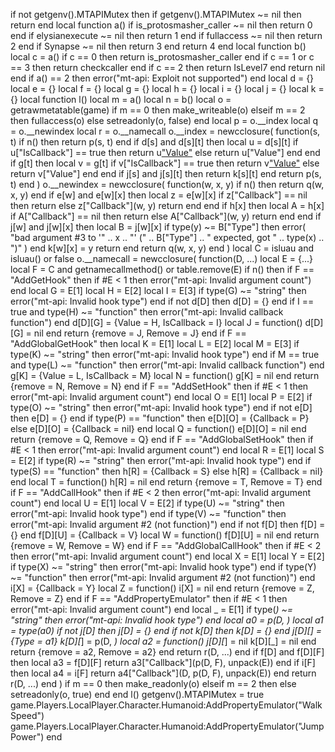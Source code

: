 if not getgenv().MTAPIMutex then
           if getgenv().MTAPIMutex ~= nil then
               return
           end
           local function a()
               if is_protosmasher_caller ~= nil then
                   return 0
               end
               if elysianexecute ~= nil then
                   return 1
               end
               if fullaccess ~= nil then
                   return 2
               end
               if Synapse ~= nil then
                   return 3
               end
               return 4
           end
           local function b()
               local c = a()
               if c == 0 then
                   return is_protosmasher_caller
               end
               if c == 1 or c == 3 then
                   return checkcaller
               end
               if c == 2 then
                   return IsLevel7
               end
               return nil
           end
           if a() == 2 then
               error("mt-api: Exploit not supported")
           end
           local d = {}
           local e = {}
           local f = {}
           local g = {}
           local h = {}
           local i = {}
           local j = {}
           local k = {}
           local function l()
               local m = a()
               local n = b()
               local o = getrawmetatable(game)
               if m == 0 then
                   make_writeable(o)
               elseif m == 2 then
                   fullaccess(o)
               else
                   setreadonly(o, false)
               end
               local p = o.__index
               local q = o.__newindex
               local r = o.__namecall
               o.__index =
                   newcclosure(
                   function(s, t)
                       if n() then
                           return p(s, t)
                       end
                       if d[s] and d[s][t] then
                           local u = d[s][t]
                           if u["IsCallback"] == true then
                               return u["Value"](s)
                           else
                               return u["Value"]
                           end
                       end
                       if g[t] then
                           local v = g[t]
                           if v["IsCallback"] == true then
                               return v["Value"](s)
                           else
                               return v["Value"]
                           end
                       end
                       if j[s] and j[s][t] then
                           return k[s][t]
                       end
                       return p(s, t)
                   end
               )
               o.__newindex =
                   newcclosure(
                   function(w, x, y)
                       if n() then
                           return q(w, x, y)
                       end
                       if e[w] and e[w][x] then
                           local z = e[w][x]
                           if z["Callback"] == nil then
                               return
                           else
                               z["Callback"](w, y)
                               return
                           end
                       end
                       if h[x] then
                           local A = h[x]
                           if A["Callback"] == nil then
                               return
                           else
                               A["Callback"](w, y)
                               return
                           end
                       end
                       if j[w] and j[w][x] then
                           local B = j[w][x]
                           if type(y) ~= B["Type"] then
                               error(
                                   "bad argument #3 to '" ..
                                       x .. "' (" .. B["Type"] .. " expected, got " .. type(x) .. ")"
                               )
                           end
                           k[w][x] = y
                           return
                       end
                       return q(w, x, y)
                   end
               )
               local C = isluau and isluau() or false
               o.__namecall =
                   newcclosure(
                   function(D, ...)
                       local E = {...}
                       local F = C and getnamecallmethod() or table.remove(E)
                       if n() then
                           if F == "AddGetHook" then
                               if #E < 1 then
                                   error("mt-api: Invalid argument count")
                               end
                               local G = E[1]
                               local H = E[2]
                               local I = E[3]
                               if type(G) ~= "string" then
                                   error("mt-api: Invalid hook type")
                               end
                               if not d[D] then
                                   d[D] = {}
                               end
                               if I == true and type(H) ~= "function" then
                                   error("mt-api: Invalid callback function")
                               end
                               d[D][G] = {Value = H, IsCallback = I}
                               local J = function()
                                   d[D][G] = nil
                               end
                               return {remove = J, Remove = J}
                           end
                           if F == "AddGlobalGetHook" then
                               local K = E[1]
                               local L = E[2]
                               local M = E[3]
                               if type(K) ~= "string" then
                                   error("mt-api: Invalid hook type")
                               end
                               if M == true and type(L) ~= "function" then
                                   error("mt-api: Invalid callback function")
                               end
                               g[K] = {Value = L, IsCallback = M}
                               local N = function()
                                   g[K] = nil
                               end
                               return {remove = N, Remove = N}
                           end
                           if F == "AddSetHook" then
                               if #E < 1 then
                                   error("mt-api: Invalid argument count")
                               end
                               local O = E[1]
                               local P = E[2]
                               if type(O) ~= "string" then
                                   error("mt-api: Invalid hook type")
                               end
                               if not e[D] then
                                   e[D] = {}
                               end
                               if type(P) == "function" then
                                   e[D][O] = {Callback = P}
                               else
                                   e[D][O] = {Callback = nil}
                               end
                               local Q = function()
                                   e[D][O] = nil
                               end
                               return {remove = Q, Remove = Q}
                           end
                           if F == "AddGlobalSetHook" then
                               if #E < 1 then
                                   error("mt-api: Invalid argument count")
                               end
                               local R = E[1]
                               local S = E[2]
                               if type(R) ~= "string" then
                                   error("mt-api: Invalid hook type")
                               end
                               if type(S) == "function" then
                                   h[R] = {Callback = S}
                               else
                                   h[R] = {Callback = nil}
                               end
                               local T = function()
                                   h[R] = nil
                               end
                               return {remove = T, Remove = T}
                           end
                           if F == "AddCallHook" then
                               if #E < 2 then
                                   error("mt-api: Invalid argument count")
                               end
                               local U = E[1]
                               local V = E[2]
                               if type(U) ~= "string" then
                                   error("mt-api: Invalid hook type")
                               end
                               if type(V) ~= "function" then
                                   error("mt-api: Invalid argument #2 (not function)")
                               end
                               if not f[D] then
                                   f[D] = {}
                               end
                               f[D][U] = {Callback = V}
                               local W = function()
                                   f[D][U] = nil
                               end
                               return {remove = W, Remove = W}
                           end
                           if F == "AddGlobalCallHook" then
                               if #E < 2 then
                                   error("mt-api: Invalid argument count")
                               end
                               local X = E[1]
                               local Y = E[2]
                               if type(X) ~= "string" then
                                   error("mt-api: Invalid hook type")
                               end
                               if type(Y) ~= "function" then
                                   error("mt-api: Invalid argument #2 (not function)")
                               end
                               i[X] = {Callback = Y}
                               local Z = function()
                                   i[X] = nil
                               end
                               return {remove = Z, Remove = Z}
                           end
                           if F == "AddPropertyEmulator" then
                               if #E < 1 then
                                   error("mt-api: Invalid argument count")
                               end
                               local _ = E[1]
                               if type(_) ~= "string" then
                                   error("mt-api: Invalid hook type")
                               end
                               local a0 = p(D, _)
                               local a1 = type(a0)
                               if not j[D] then
                                   j[D] = {}
                               end
                               if not k[D] then
                                   k[D] = {}
                               end
                               j[D][_] = {Type = a1}
                               k[D][_] = p(D, _)
                               local a2 = function()
                                   j[D][_] = nil
                                   k[D][_] = nil
                               end
                               return {remove = a2, Remove = a2}
                           end
                           return r(D, ...)
                       end
                       if f[D] and f[D][F] then
                           local a3 = f[D][F]
                           return a3["Callback"](p(D, F), unpack(E))
                       end
                       if i[F] then
                           local a4 = i[F]
                           return a4["Callback"](D, p(D, F), unpack(E))
                       end
                       return r(D, ...)
                   end
               )
               if m == 0 then
                   make_readonly(o)
               elseif m == 2 then
               else
                   setreadonly(o, true)
               end
           end
           l()
           getgenv().MTAPIMutex = true
           game.Players.LocalPlayer.Character.Humanoid:AddPropertyEmulator("WalkSpeed")
           game.Players.LocalPlayer.Character.Humanoid:AddPropertyEmulator("JumpPower")
        end
